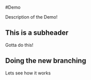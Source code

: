 #Demo

Description of the Demo!

## This is a subheader
Gotta do this! 

## Doing the new branching 
Lets see how it works
